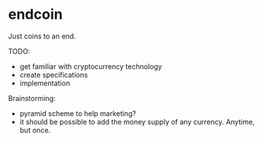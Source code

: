 
# endcoin
Just coins to an end.

TODO:
- get familiar with cryptocurrency technology 
- create specifications
- implementation

Brainstorming:
- pyramid scheme to help marketing?
- it should be possible to add the money supply of any currency. Anytime, but once.
